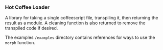 ### Hot Coffee Loader

A library for taking a single coffeescript file, transpiling it, then returning
the result as a module. A cleaning function is also returned to remove the transpiled
code if desired.

The examples `/examples` directory contains references for ways to use
the `morph` function.
